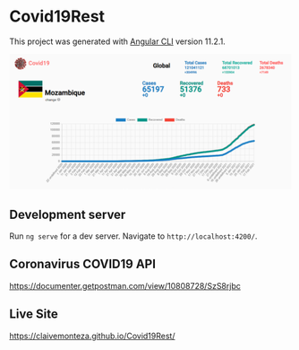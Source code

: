 # Covid19Rest

This project was generated with [Angular CLI](https://github.com/angular/angular-cli) version 11.2.1.


<div align="center">
  <img alt="image" src="https://github.com/claivemonteza/Covid19Rest/blob/main/src/assets/img/COVID19.png">
</div>

## Development server

Run `ng serve` for a dev server. 
Navigate to `http://localhost:4200/`.

## Coronavirus COVID19 API
https://documenter.getpostman.com/view/10808728/SzS8rjbc

## Live Site
https://claivemonteza.github.io/Covid19Rest/
